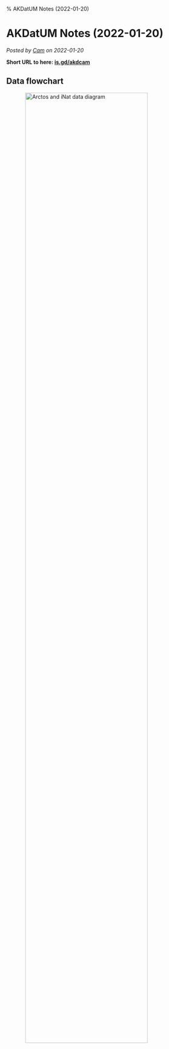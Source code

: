 % AKDatUM Notes (2022-01-20)

# AKDatUM Notes (2022-01-20)

_Posted by [Cam](people.html#cam) on 2022-01-20_

**Short URL to here: [is.gd/akdcam](https://is.gd/akdcam)**

## Data flowchart

<img src="../img/arcinat.jpg" alt="Arctos and iNat data diagram" style="width:80%;margin-left: auto; margin-right: auto; display:block;"/>

